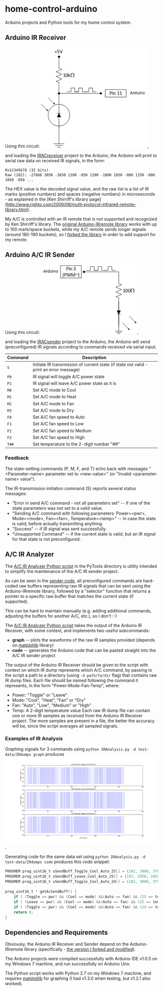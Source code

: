home-control-arduino
====================

Arduino projects and Python tools for my home control system.


Arduino IR Receiver
-------------------

Using this circuit: ![Arduino PhotoTransistor Circuit](docs/Arduino-PhotoTransistor-Circuit.jpg),

and loading the [IRACreceiver](IRACreceiver) project to the Arduino, the Arduino will print to serial raw data on received IR signals, in the form:

```
0x12345678 (32 bits)
Raw (182): -27866 3050 -3650 2100 -850 1100 -1800 1050 -800 1150 -800 2050 -850 ...
```

The HEX value is the decoded signal value, and the raw list is a list of IR marks (positive numbers) and spaces (negative numbers) in microseconds - as explained in the [Ken Shirriff's library page] (http://www.righto.com/2009/08/multi-protocol-infrared-remote-library.html).

My A/C is controlled with an IR remote that is not supported and recognized by Ken Shirriff's library.
The [original Arduino-IRremote library](https://github.com/shirriff/Arduino-IRremote) works with up to 100 mark/space buckets, while my A/C remote sends longer signals (around 180-190 buckets), so I [forked the library](https://github.com/itamaro/Arduino-IRremote) in order to add support for my remote.


Arduino A/C IR Sender
---------------------

Using this circuit: ![Arduino IR LED Circuit](docs/Arduino-IR-LED-Circuit.jpg),

and loading the [IRACsender](IRACsender) project to the Arduino, the Arduino will send (preconfigured) IR signals according to commands received via serial input.

| Command | Description
|---------|-----------------------------------------------------------------------------------------
|  `S`    | Initiate IR transmission of current state (if state not valid - print an error message)
|  `P0`   | IR signal will toggle A/C power state
|  `P1`   | IR signal will leave A/C power state as it is
|  `M0`   | Set A/C mode to Cool
|  `M1`   | Set A/C mode to Heat
|  `M2`   | Set A/C mode to Fan
|  `M3`   | Set A/C mode to Dry
|  `F0`   | Set A/C fan speed to Auto
|  `F1`   | Set A/C fan speed to Low
|  `F2`   | Set A/C fan speed to Medium
|  `F3`   | Set A/C fan speed to High
|  `T##`  | Set temperature to the 2-digit number "##"

### Feedback

The state-setting commands (P, M, F, and T) echo back with messages "\<Parameter-name\> parameter set to \<new-value\>"
(or "Invalid \<parameter-name\> value").

The IR-transmission initiation command (S) reports several status messages:
- "Error in send A/C command - not all parameters set" -- if one of the state parameters was not set to a valid value.
- "Sending A/C command with following parameters: Power=\<pwr\>, Mode=\<mode\>, Fan=\<fan\>, Temperature=\<temp\>" -- in case the state is valid, before actually transmitting anything.
- "Success" -- if IR signal was sent successfully.
- "Unsupported Command" -- if the current state is valid, but an IR signal for that state is not preconfigured.


A/C IR Analyzer
---------------
The [A/C IR Analyzer Python script](PyTools/IRAnalysis.py) in the PyTools directory is utility intended to simplify the maintenance of the A/C IR sender project.

As can be seen in the [sender code](IRACsender/IRACsender.ino#L55), all preconfigured commands are hard-coded raw buffers representing raw IR signals that can be sent using the Arduino-IRremote library, followed by a "selector" function that returns a pointer to a specific raw buffer that matches the current state (if supported).

This can be hard to maintain manually (e.g. adding additional commands, adjusting the buffers for another A/C, etc.), so I don't :-)

The [A/C IR Analyzer Python script](PyTools/IRAnalysis.py) takes the output of the Arduino IR Receiver, with some context, and implements two useful subcommands:
- **graph** -- plots the waveforms of the raw IR samples provided (depends on [matplotlib](http://matplotlib.org/index.html) library)
- **code** -- generates the Arduino code that can be pasted straight into the A/C IR sender project

The output of the Arduino IR Receiver should be given to the script with context on which IR dump represents which A/C command, by passing to the script a path to a directory (using `-d path/to/dir` flag) that contains raw IR dump files.
Each file should be named following the command it represents, in the form "Power-Mode-Fan-Temp", where:
- Power: "Toggle" or "Leave"
- Mode: "Cool", "Heat", "Fan" or "Dry"
- Fan: "Auto", "Low", "Medium" or "High"
- Temp: A 2-digit temperature value
Each raw IR dump file can contain one or more IR samples as received from the Arduino IR Receiver project. The more samples are present in a file, the better the accuracy will be, since the script averages all sampled signals.

### Examples of IR Analysis

Graphing signals for 3 commands using `python IRAnalysis.py -d test-data/IRdumps graph` produces ![a graph of the signals](docs/ACRemote-Waveforms.png).

Generating code for the same data set using `python IRAnalysis.py -d test-data/IRdumps code` produces this code snippet:

```c
PROGMEM prog_uint16_t uSendBuff_Toggle_Cool_Auto_25[] = {181, 3000, 3700, 2050, 900, 1050, 1850, 1050, 850, 1100, 850, 2050, 900, 1050, 850, 1050, 900, 1050, 900, 1050, 1850, 1950, 1850, 2050, 850, 1050, 850, 1050, 900, 1050, 900, 1050, 900, 1050, 850, 1050, 900, 1050, 900, 1050, 900, 1050, 850, 1050, 900, 1050, 850, 1050, 900, 1050, 850, 1050, 900, 1050, 900, 1050, 900, 1050, 1750, 2050, 800, 3000, 3750, 2050, 900, 1050, 1800, 1050, 850, 1100, 800, 2050, 900, 1050, 850, 1050, 900, 1050, 900, 1050, 1800, 2000, 1850, 2050, 900, 1050, 850, 1050, 900, 1050, 900, 1050, 900, 1050, 800, 1050, 900, 1050, 900, 1050, 900, 1050, 850, 1050, 900, 1050, 900, 1050, 900, 1050, 800, 1050, 900, 1050, 900, 1050, 850, 1050, 1750, 2050, 850, 3000, 3750, 2050, 900, 1050, 1850, 1050, 850, 1100, 800, 2050, 900, 1050, 800, 1050, 900, 1050, 900, 1050, 1800, 2000, 1800, 2050, 900, 1050, 800, 1050, 900, 1050, 900, 1050, 900, 1050, 850, 1050, 900, 1050, 850, 1050, 900, 1050, 850, 1050, 900, 1050, 900, 1050, 900, 1050, 850, 1050, 900, 1050, 900, 1050, 900, 1050, 1750, 2050, 850, 3950};
PROGMEM prog_uint16_t uSendBuff_Leave_Cool_Auto_25[] = {187, 2950, 2850, 1000, 950, 1050, 900, 1050, 1850, 1000, 850, 1100, 850, 2000, 950, 1050, 850, 1000, 950, 1000, 950, 1050, 1850, 1950, 1850, 2000, 950, 1000, 850, 1000, 950, 1000, 950, 1050, 900, 1050, 850, 1000, 950, 1050, 900, 1000, 950, 1000, 850, 1050, 900, 1000, 950, 1000, 950, 1050, 850, 1000, 950, 1050, 900, 1050, 950, 1000, 1800, 2000, 900, 3000, 2850, 1000, 950, 1050, 900, 1000, 1900, 1050, 850, 1050, 900, 2000, 950, 1050, 850, 1000, 950, 1050, 900, 1000, 1900, 2000, 1850, 2000, 950, 1050, 850, 1000, 950, 1050, 950, 1050, 900, 1000, 900, 1050, 900, 1000, 950, 1000, 950, 1050, 850, 1000, 950, 1000, 950, 1050, 900, 1000, 900, 1050, 950, 1050, 900, 1000, 950, 1000, 1800, 2000, 900, 3000, 2850, 1050, 900, 1000, 950, 1000, 1850, 1050, 900, 1050, 900, 2050, 900, 1000, 900, 1050, 900, 1050, 950, 1000, 1900, 1950, 1900, 2050, 900, 1050, 900, 1000, 950, 1050, 900, 1000, 950, 1000, 850, 1050, 950, 1000, 950, 1000, 950, 1050, 850, 1000, 950, 1050, 900, 1050, 950, 1000, 900, 1050, 900, 1000, 950, 1000, 950, 1050, 1800, 2000, 850, 3900};
PROGMEM prog_uint16_t uSendBuff_Toggle_Cool_Auto_24[] = {181, 3000, 3750, 2000, 900, 1050, 1850, 1000, 850, 1100, 850, 2000, 900, 1000, 850, 1000, 900, 1000, 900, 1050, 1850, 1950, 900, 1050, 1850, 2000, 850, 1050, 900, 1000, 900, 1000, 900, 1050, 850, 1000, 900, 1050, 900, 1000, 950, 1000, 850, 1050, 900, 1000, 900, 1000, 900, 1050, 850, 1000, 900, 1000, 900, 1050, 900, 1000, 1800, 2000, 850, 3000, 3750, 2050, 900, 1000, 1850, 1000, 850, 1100, 850, 2000, 900, 1050, 850, 1000, 900, 1000, 900, 1050, 1850, 1950, 900, 1000, 1850, 2000, 850, 1000, 900, 1000, 900, 1050, 900, 1000, 850, 1000, 900, 1000, 950, 1000, 900, 1000, 850, 1000, 900, 1000, 900, 1000, 900, 1000, 850, 1000, 900, 1050, 900, 1000, 950, 1000, 1800, 2000, 850, 2950, 3750, 2000, 950, 1000, 1850, 1000, 900, 1050, 850, 2000, 900, 1000, 850, 1000, 950, 1000, 950, 1000, 1850, 1950, 950, 1000, 1850, 2000, 900, 1000, 950, 1000, 900, 1000, 950, 1000, 850, 1000, 950, 1000, 950, 1000, 900, 1050, 850, 1000, 900, 1000, 900, 1000, 950, 1000, 850, 1050, 900, 1000, 900, 1000, 900, 1000, 1800, 2000, 850, 3900};

prog_uint16_t * getAcSendBuff() {
	if ( (Toggle == pwr) && (Cool == mode) &&(Auto == fan) && (25 == temp) ) { return uSendBuff_Toggle_Cool_Auto_25; }
	if ( (Leave == pwr) && (Cool == mode) &&(Auto == fan) && (25 == temp) ) { return uSendBuff_Leave_Cool_Auto_25; }
	if ( (Toggle == pwr) && (Cool == mode) &&(Auto == fan) && (24 == temp) ) { return uSendBuff_Toggle_Cool_Auto_24; }
	return 0;
}
```


Dependencies and Requirements
-----------------------------

Obviously, the Arduino IR Receiver and Sender depend on the Arduino-IRremote library (specifically - [the version I forked and modified](https://github.com/itamaro/Arduino-IRremote)).

The Arduino projects were compiled successfully with Arduino IDE v1.0.5 on my Windows 7 machine, and run successfully on Arduino Uno.

The Python script works with Python 2.7 on my Windows 7 machine, and requires [matplotlib](http://matplotlib.org/index.html) for graphing (I had v1.3.0 when testing, but v1.2.1 also worked).
